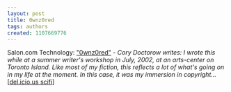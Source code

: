 ```yaml
---
layout: post
title: 0wnz0red
tags: authors
created: 1107669776
---
```

Salon.com Technology:  <a href="http://www.salon.com/tech/feature/2002/08/28/0wnz0red/">"0wnz0red"</a> - <em>Cory Doctorow writes:  I wrote this while at a summer writer's workshop in July, 2002, at an arts-center on Toronto Island. Like most of my fiction, this reflects a lot of what's going on in my life at the moment. In this case, it was my immersion in copyright...</em> [<a href="http://del.icio.us/tag/scifi">del.icio.us scifi</a>]
